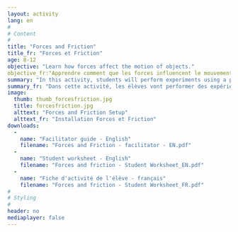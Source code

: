```yaml
---
layout: activity
lang: en
#
# Content
#
title: "Forces and Friction"
title_fr: "Forces et Friction"
age: 8-12
objective: "Learn how forces affect the motion of objects."
objective_fr:"Apprendre comment que les forces influencent le mouvement d'un objet."
summary: "In this activity, students will perform experiments using a pulley-weight setup in order to understand the effects of forces on the motion of an object. They will learn about how the force applied on the object and the mass of the object affects it's motion by adding washers to both ends of a string that is attached to a pulley.  They will also experiment with the force of friction acting on the object, and discover how a sandpaper surface affects the object’s motion."
summary_fr: "Dans cette activité, les élèves vont performer des expériences en utilisant un système de poulie et poids afin de comprendre comment que les forces influencent le mouvement d’un objet. Ils vont apprendre comment que la masse affecte le mouvement de l’objet en ajoutant des rondelles au deux extrémités de la corde qui est attachée à la poulie. Ils vont aussi expérimenter la force de friction qui agit sur un objet, puis ils vont découvrir comment que du papier de verre affecte le mouvement de l’objet.    "
image:
  thumb: thumb_forcesfriction.jpg
  title: forcesfriction.jpg
  alttext: "Forces and Friction Setup"
  alttext_fr: "Installation Forces et Friction"
downloads:
  -
    name: "Facilitator guide - English"
    filename: "Forces and Friction - facilitator - EN.pdf"
  -
    name: "Student worksheet - English"
    filename: "Forces and friction - Student Worksheet_EN.pdf"
  -
    name: "Fiche d'activité de l'élève - français"
    filename: "Forces and friction - Student Worksheet_FR.pdf"
#
# Styling
#
header: no
mediaplayer: false
---
```

